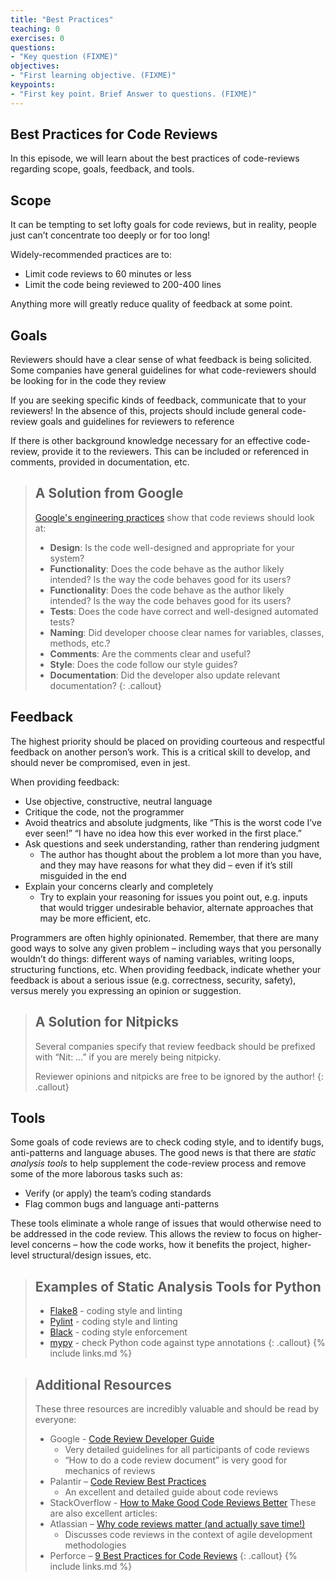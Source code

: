 ```yaml
---
title: "Best Practices"
teaching: 0
exercises: 0
questions:
- "Key question (FIXME)"
objectives:
- "First learning objective. (FIXME)"
keypoints:
- "First key point. Brief Answer to questions. (FIXME)"
---
```


## Best Practices for Code Reviews
In this episode, we will learn about the best practices of code-reviews regarding scope, goals, feedback, and tools.

## Scope
It can be tempting to set lofty goals for code reviews, but in reality, people just can’t concentrate too deeply or for too long!

Widely-recommended practices are to:
* Limit code reviews to 60 minutes or less
* Limit the code being reviewed to 200-400 lines

Anything more will greatly reduce quality of feedback at some point.

## Goals
Reviewers should have a clear sense of what feedback is being solicited. 
Some companies have general guidelines for what code-reviewers should be looking for in the code they review

If you are seeking specific kinds of feedback, communicate that to your reviewers!
In the absence of this, projects should include general code-review goals and guidelines for reviewers to reference

If there is other background knowledge necessary for an effective code-review, provide it to the reviewers.
This can be included or referenced in comments, provided in documentation, etc.

> ## A Solution from Google
> [Google's engineering practices](https://google.github.io/eng-practices/review/)  show that code reviews should look at: 
> * **Design**:  Is the code well-designed and appropriate for your system?
> * **Functionality**:  Does the code behave as the author likely intended? Is the way the code behaves good for its users?
> * **Functionality**:  Does the code behave as the author likely intended? Is the way the code behaves good for its users?
> * **Tests**:  Does the code have correct and well-designed automated tests?
> * **Naming**:  Did developer choose clear names for variables, classes, methods, etc.?
> * **Comments**:  Are the comments clear and useful?
> * **Style**:  Does the code follow our style guides?
> * **Documentation**:  Did the developer also update relevant documentation?
{: .callout}



## Feedback
The highest priority should be placed on providing courteous and respectful feedback on another person’s work.
This is a critical skill to develop, and should never be compromised, even in jest.

When providing feedback:
* Use objective, constructive, neutral language
* Critique the code, not the programmer
* Avoid theatrics and absolute judgments, like “This is the worst code I’ve ever seen!”  “I have no idea how this ever worked in the first place.”
* Ask questions and seek understanding, rather than rendering judgment
    * The author has thought about the problem a lot more than you have, and they may have reasons for what they did – even if it’s still misguided in the end
* Explain your concerns clearly and completely
    * Try to explain your reasoning for issues you point out, e.g. inputs that would trigger undesirable behavior, alternate approaches that may be more efficient, etc.

Programmers are often highly opinionated. Remember, that there are many good ways to solve any given problem – including ways that you personally wouldn’t do things: different ways of naming variables, writing loops, structuring functions, etc. 
When providing feedback, indicate whether your feedback is about a serious issue (e.g. correctness, security, safety), versus merely you expressing an opinion or suggestion.

> ## A Solution for Nitpicks
> Several companies specify that review feedback should be prefixed with “Nit:  …” if you are merely being nitpicky.
> 
> Reviewer opinions and nitpicks are free to be ignored by the author!
{: .callout}


## Tools
Some goals of code reviews are to check coding style, and to identify bugs, anti-patterns and language abuses. 
The good news is that there are *static analysis tools* to help supplement the code-review process and remove some of the more laborous tasks such as:
* Verify (or apply) the team’s coding standards
* Flag common bugs and language anti-patterns

These tools eliminate a whole range of issues that would otherwise need to be addressed in the code review.
This allows the review to focus on higher-level concerns – how the code works, how it benefits the project, higher-level structural/design issues, etc.

> ## Examples of Static Analysis Tools for Python
> * [Flake8](https://flake8.pycqa.org/en/latest/) - coding style and linting
> * [Pylint](https://pylint.org/) - coding style and linting
> * [Black](https://black.readthedocs.io/en/stable/) - coding style enforcement
> * [mypy](http://mypy-lang.org/) - check Python code against type annotations
{: .callout}
{% include links.md %}

> ## Additional Resources
> These three resources are incredibly valuable and should be read by everyone:
> * Google - [Code Review Developer Guide](https://google.github.io/eng-practices/review/)
>   * Very detailed guidelines for all participants of code reviews
>   * “How to do a code review document” is very good for mechanics of reviews
> * Palantir – [Code Review Best Practices](https://blog.palantir.com/code-review-best-practices-19e02780015f)
>   * An excellent and detailed guide about code reviews
> * StackOverflow - [How to Make Good Code Reviews Better](https://stackoverflow.blog/2019/09/30/how-to-make-good-code-reviews-better/)
> These are also excellent articles:
> * Atlassian – [Why code reviews matter (and actually save time!)](https://www.atlassian.com/agile/software-development/code-reviews)
>   * Discusses code reviews in the context of agile development methodologies
> * Perforce – [9 Best Practices for Code Reviews](https://www.perforce.com/blog/qac/9-best-practices-for-code-review)
{: .callout}
{% include links.md %}